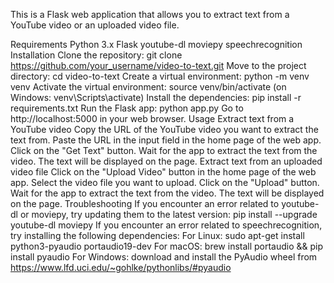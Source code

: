 This is a Flask web application that allows you to extract text from a YouTube video or an uploaded video file.

Requirements
Python 3.x
Flask
youtube-dl
moviepy
speechrecognition
Installation
Clone the repository: git clone https://github.com/your_username/video-to-text.git
Move to the project directory: cd video-to-text
Create a virtual environment: python -m venv venv
Activate the virtual environment: source venv/bin/activate (on Windows: venv\Scripts\activate)
Install the dependencies: pip install -r requirements.txt
Run the Flask app: python app.py
Go to http://localhost:5000 in your web browser.
Usage
Extract text from a YouTube video
Copy the URL of the YouTube video you want to extract the text from.
Paste the URL in the input field in the home page of the web app.
Click on the "Get Text" button.
Wait for the app to extract the text from the video.
The text will be displayed on the page.
Extract text from an uploaded video file
Click on the "Upload Video" button in the home page of the web app.
Select the video file you want to upload.
Click on the "Upload" button.
Wait for the app to extract the text from the video.
The text will be displayed on the page.
Troubleshooting
If you encounter an error related to youtube-dl or moviepy, try updating them to the latest version: pip install --upgrade youtube-dl moviepy
If you encounter an error related to speechrecognition, try installing the following dependencies:
For Linux: sudo apt-get install python3-pyaudio portaudio19-dev
For macOS: brew install portaudio && pip install pyaudio
For Windows: download and install the PyAudio wheel from https://www.lfd.uci.edu/~gohlke/pythonlibs/#pyaudio
